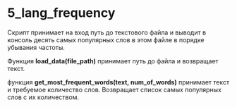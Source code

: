# 5_lang_frequency

Скрипт принимает на вход путь до текстового файла и выводит в консоль десять самых популярных слов в этом файле в порядке убывания частоты.

Функция **load_data(file_path)** принимает путь до файла и возвращает текст.

функция **get_most_frequent_words(text, num_of_words)** принимает текст и требуемое количество слов. 
Возвращает список самых популярных слов с их количеством.